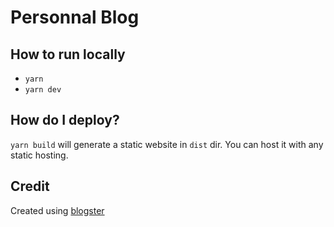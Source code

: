 # Personnal Blog

## How to run locally

- `yarn`
- `yarn dev`

## How do I deploy?

`yarn build` will generate a static website in `dist` dir. You can host it with any static hosting.

## Credit

Created using [blogster](https://github.com/flexdinesh/blogster "blogster")
